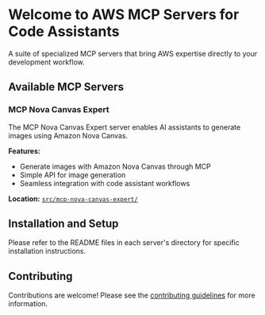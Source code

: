 # Welcome to AWS MCP Servers for Code Assistants

A suite of specialized MCP servers that bring AWS expertise directly to your development workflow.

## Available MCP Servers

### MCP Nova Canvas Expert

The MCP Nova Canvas Expert server enables AI assistants to generate images using Amazon Nova Canvas.

**Features:**
- Generate images with Amazon Nova Canvas through MCP
- Simple API for image generation
- Seamless integration with code assistant workflows

**Location:** [`src/mcp-nova-canvas-expert/`](../src/mcp-nova-canvas-expert/)

## Installation and Setup

Please refer to the README files in each server's directory for specific installation instructions.

## Contributing

Contributions are welcome! Please see the [contributing guidelines](../CONTRIBUTING.md) for more information.
